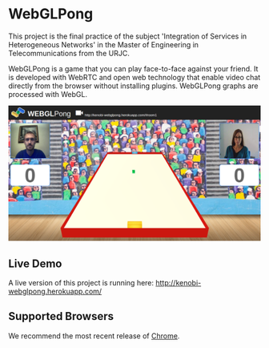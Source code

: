 # WebGLPong

This project is the final practice of the subject 'Integration of Services in Heterogeneous Networks'
in the Master of Engineering in Telecommunications from the URJC.

WebGLPong is a game that you can play face-to-face against your friend. It is developed with WebRTC 
and open web technology that enable video chat directly from the browser without installing plugins.
WebGLPong graphs are processed with WebGL.

![Demo](https://github.com/jcamposs/webglpong/blob/master/img/demo.png)

## Live Demo

A live version of this project is running here: http://kenobi-webglpong.herokuapp.com/

## Supported Browsers

We recommend the most recent release of [Chrome](https://www.google.com/intl/en/chrome/browser/).
